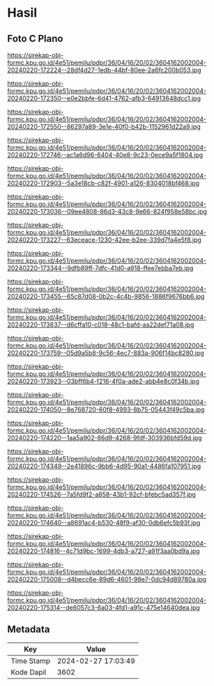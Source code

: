 # Hasil

## Foto C Plano

https://sirekap-obj-formc.kpu.go.id/4e51/pemilu/pdpr/36/04/16/20/02/3604162002004-20240220-172224--28df4d27-1edb-44bf-80ee-2a6fc200b053.jpg

https://sirekap-obj-formc.kpu.go.id/4e51/pemilu/pdpr/36/04/16/20/02/3604162002004-20240220-172350--e0e2bbfe-6d41-4762-afb3-64913648dcc1.jpg

https://sirekap-obj-formc.kpu.go.id/4e51/pemilu/pdpr/36/04/16/20/02/3604162002004-20240220-172550--86297a89-3e1e-40f0-b42b-1152961d22a9.jpg

https://sirekap-obj-formc.kpu.go.id/4e51/pemilu/pdpr/36/04/16/20/02/3604162002004-20240220-172746--ac1a6d96-6404-40e8-9c23-0ece9a5f1804.jpg

https://sirekap-obj-formc.kpu.go.id/4e51/pemilu/pdpr/36/04/16/20/02/3604162002004-20240220-172903--5a3e18cb-c82f-4901-a126-8304018bf468.jpg

https://sirekap-obj-formc.kpu.go.id/4e51/pemilu/pdpr/36/04/16/20/02/3604162002004-20240220-173036--09ee4808-86d3-43c8-9e66-824f958e58bc.jpg

https://sirekap-obj-formc.kpu.go.id/4e51/pemilu/pdpr/36/04/16/20/02/3604162002004-20240220-173227--63eceace-1230-42ee-b2ee-339d7fa4e5f8.jpg

https://sirekap-obj-formc.kpu.go.id/4e51/pemilu/pdpr/36/04/16/20/02/3604162002004-20240220-173344--9dfb89ff-7dfc-41d0-a918-ffee7ebba7eb.jpg

https://sirekap-obj-formc.kpu.go.id/4e51/pemilu/pdpr/36/04/16/20/02/3604162002004-20240220-173455--65c87d08-0b2c-4c4b-9856-1886f9676bb6.jpg

https://sirekap-obj-formc.kpu.go.id/4e51/pemilu/pdpr/36/04/16/20/02/3604162002004-20240220-173637--d6cffa10-c018-48c1-bafd-aa22def71a08.jpg

https://sirekap-obj-formc.kpu.go.id/4e51/pemilu/pdpr/36/04/16/20/02/3604162002004-20240220-173759--05d9a5b8-9c56-4ec7-883a-906f14bc8280.jpg

https://sirekap-obj-formc.kpu.go.id/4e51/pemilu/pdpr/36/04/16/20/02/3604162002004-20240220-173923--03bff6b4-f216-4f0a-ade2-abb4e8c0f34b.jpg

https://sirekap-obj-formc.kpu.go.id/4e51/pemilu/pdpr/36/04/16/20/02/3604162002004-20240220-174050--8e768720-60f8-4993-8b75-05443f49c5ba.jpg

https://sirekap-obj-formc.kpu.go.id/4e51/pemilu/pdpr/36/04/16/20/02/3604162002004-20240220-174220--1aa5a902-86d9-4268-9fdf-303936bfd59d.jpg

https://sirekap-obj-formc.kpu.go.id/4e51/pemilu/pdpr/36/04/16/20/02/3604162002004-20240220-174349--2e41896c-9bb6-4d95-90a1-4486fa107951.jpg

https://sirekap-obj-formc.kpu.go.id/4e51/pemilu/pdpr/36/04/16/20/02/3604162002004-20240220-174526--7a5fd9f2-a858-43b1-92cf-bfebc5ad357f.jpg

https://sirekap-obj-formc.kpu.go.id/4e51/pemilu/pdpr/36/04/16/20/02/3604162002004-20240220-174640--a8691ac4-b530-48f9-af30-0db6efc5b93f.jpg

https://sirekap-obj-formc.kpu.go.id/4e51/pemilu/pdpr/36/04/16/20/02/3604162002004-20240220-174816--4c71d9bc-1699-4db3-a727-a91f3aa0bd9a.jpg

https://sirekap-obj-formc.kpu.go.id/4e51/pemilu/pdpr/36/04/16/20/02/3604162002004-20240220-175008--d4becc6e-89d6-4601-98e7-0dc94d89780a.jpg

https://sirekap-obj-formc.kpu.go.id/4e51/pemilu/pdpr/36/04/16/20/02/3604162002004-20240220-175314--de6057c3-6a03-4fd1-a91c-475e14640dea.jpg


## Metadata

| Key        | Value               |
| ---------- | ------------------- |
| Time Stamp | 2024-02-27 17:03:49 |
| Kode Dapil | 3602                |



